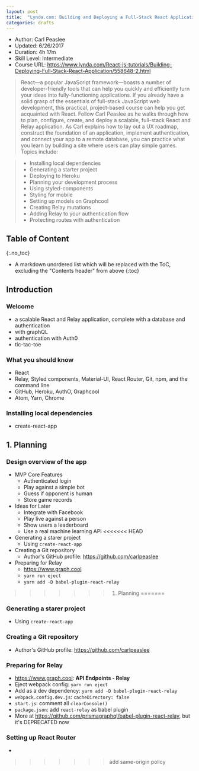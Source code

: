 ```yaml
---
layout: post
title:  "Lynda.com: Building and Deploying a Full-Stack React Application"
categories: drafts
---
```


* Author: Carl Peaslee
* Updated: 6/26/2017
* Duration: 4h 17m
* Skill Level: Intermediate 
* Course URL:  <https://www.lynda.com/React-js-tutorials/Building-Deploying-Full-Stack-React-Application/558648-2.html>

> React—a popular JavaScript framework—boasts a number of developer-friendly tools that can help you quickly and efficiently turn your ideas into fully-functioning applications. If you already have a solid grasp of the essentials of full-stack JavaScript web development, this practical, project-based course can help you get acquainted with React. Follow Carl Peaslee as he walks through how to plan, configure, create, and deploy a scalable, full-stack React and Relay application. As Carl explains how to lay out a UX roadmap, construct the foundation of an application, implement authentication, and connect your app to a remote database, you can practice what you learn by building a site where users can play simple games.
Topics include:

> * Installing local dependencies
> * Generating a starter project
> * Deploying to Heroku
> * Planning your development process
> * Using styled-components
> * Styling for mobile
> * Setting up models on Graphcool
> * Creating Relay mutations
> * Adding Relay to your authentication flow
> * Protecting routes with authentication



## Table of Content
{:.no_toc}

* A markdown unordered list which will be replaced with the ToC, excluding the "Contents header" from above
{:toc}

## Introduction

### Welcome
- a scalable React and Relay application, complete with a database and authentication
- with graphQL 
- authentication with Auth0
- tic-tac-toe 

### What you should know
- React
- Relay, Styled components, Material-UI, React Router, Git, npm, and the command line
- GitHub, Heroku, AuthO, Graphcool
- Atom, Yarn, Chrome

### Installing local dependencies
- create-react-app

## 1. Planning

### Design overview of the app
- MVP Core Features
    + Authenticated login
    + Play against a simple bot
    + Guess if opponent is human
    + Store game records
- Ideas for Later
    + Integrate with Facebook
    + Play live against a person
    + Show users a leaderboard
    + Use a real machine learning API
<<<<<<< HEAD
-  Generating a starer project
    +  Using `create-react-app`
- Creating a Git repository
    + Author's GitHub profile: <https://github.com/carlpeaslee>
- Preparing for Relay
    + <https://www.graph.cool>
    + `yarn run eject`
    + `yarn add -D babel-plugin-react-relay`
>>>>>>> 1. Planning
=======

### Generating a starer project
+  Using `create-react-app`

### Creating a Git repository
+ Author's GitHub profile: <https://github.com/carlpeaslee>

### Preparing for Relay
+ <https://www.graph.cool>: **API Endpoints - Relay**
+ Eject webpack config: `yarn run eject`
+ Add as a dev dependency: `yarn add -D babel-plugin-react-relay`
+ `webpack.config.dev.js`: `cacheDirectory: false`
+ `start.js`: comment all `clearConsole()`
+ `package.json`: add `react-relay` as babel plugin
+ More at <https://github.com/prismagraphql/babel-plugin-react-relay>, but it's DEPRECATED now

### Setting up React Router
+ 
>>>>>>> add same-origin policy

